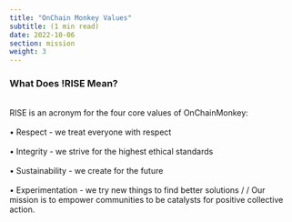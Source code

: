 ```yaml
---
title: "OnChain Monkey Values"
subtitle: (1 min read)
date: 2022-10-06
section: mission
weight: 3
---
```



### What Does !RISE Mean?
\
RISE is an acronym for the four core values of OnChainMonkey:
\
\
•	Respect - we treat everyone with respect
\
\
•	Integrity - we strive for the highest ethical standards
\
\
•	Sustainability - we create for the future
\
\
•	Experimentation - we try new things to find better solutions
/
/
Our mission is to empower communities to be catalysts for positive collective action.

